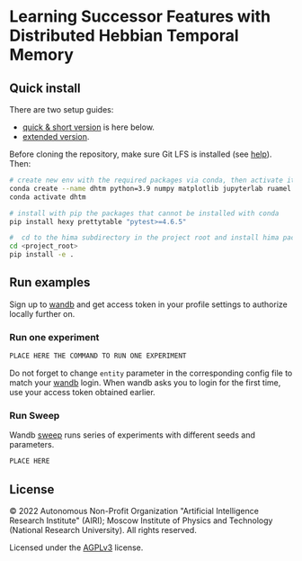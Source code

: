 # Learning Successor Features with Distributed Hebbian Temporal Memory

## Quick install

There are two setup guides:

- [quick & short version](#quick-install) is here below.
- [extended version](./install.md).

Before cloning the repository, make sure Git LFS is installed (see [help](./install.md#step-2-install-git-lfs)). Then:

```bash
# create new env with the required packages via conda, then activate it
conda create --name dhtm python=3.9 numpy matplotlib jupyterlab ruamel.yaml tqdm wandb mock imageio seaborn
conda activate dhtm

# install with pip the packages that cannot be installed with conda
pip install hexy prettytable "pytest>=4.6.5"

#  cd to the hima subdirectory in the project root and install hima package
cd <project_root>
pip install -e .
```

## Run examples

Sign up to [wandb](https://wandb.ai/) and get access token in your profile settings to authorize locally further on.

### Run one experiment

``` bash
PLACE HERE THE COMMAND TO RUN ONE EXPERIMENT
```

Do not forget to change `entity` parameter in the corresponding config file to match your [wandb](https://wandb.ai/) login. When wandb asks you to login for the first time, use your access token obtained earlier.

### Run Sweep

Wandb [sweep](https://docs.wandb.ai/guides/sweeps) runs series of experiments with different seeds and parameters.

```bash
PLACE HERE
```

## License

© 2022 Autonomous Non-Profit Organization "Artificial Intelligence Research Institute" (AIRI); Moscow Institute of Physics and Technology (National Research University). All rights reserved.

Licensed under the [AGPLv3](./LICENSE) license.
